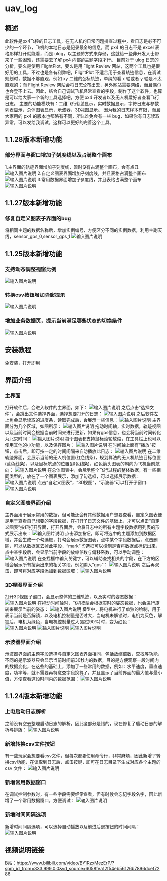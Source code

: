 # uav_log

## 概述
此软件是px4飞控的日志工具，在无人机的日常问题排查过程中，看日志是必不可少的一个环节，飞机的本地日志是记录最全的信息，而 px4 的日志不是 excel 表格那样打开就能看，而是 ulog，以主题的方式来存储，这就给一些非开发人士带来了一些困难，还需要去了解 px4 内部的主题字段才行。
目前对于 ulog 日志的分析，要么是使用 FlightPlot，要么是用 Flight Review 网站，这两个工具也是很好用的工具，不过也是各有利弊吧，FlightPlot 不适合用于查看轨迹信息，在调试规划时，数据不够直观，例如 xy 二维的坐标轨迹，单纯的看 x 轴或者 y 轴是不太直观的；而 Flight Review 网站会将日志公布出去，另外网站需要网络，而且偶尔也会登不上去。因此，结合自己调试飞机经常查看的字段，制作了这个软件，也算是可以给大家一个新的工具选择吧，方便 px4 开发者以及无人机爱好者查看飞行日志。
主要的功能模块有：二维飞行轨迹显示，实时数据显示，字符日志与参数列表显示，总体图表显示，示波器，3D视图显示。
因为我的日志样本有限，而且大家用的 px4 的版本也都略有不同，所以难免会有一些 bug，如果你有日志读取异常，可以发给我调试，这样可以更好的完善这个工具。

## 1.1.28版本新增功能
### 部分界面与窗口增加子刻度线以及占满整个画布
1.主界面的轨迹界面增加子刻度线，暂时没有占满整个画布，会有点丑
![输入图片说明](readme_img/9.png)
2.自定义图表界面增加子刻度线，并且表格占满整个画布
![输入图片说明](readme_img/10.png)
3.常用数据界面增加子刻度线，并且表格占满整个画布
![输入图片说明](readme_img/11.png)

## 1.1.27版本新增功能
### 修复自定义图表子界面的bug
将相同主题的数据名称后，增加实例编号，方便区分不同的实例数据，利用主副天线，sensor_gps_0,sensor_gps_1
![输入图片说明](readme_img/8.png)


## 1.1.25版本新增功能
### 支持动态调整视窗比例
![输入图片说明](readme_img/5.png)
### 转换csv按钮增加弹窗提示
![输入图片说明](readme_img/7.png)
### 增加业务数据页，提示当前满足哪些状态的切换条件
![输入图片说明](readme_img/6.png)

## 安装教程
免安装，打开即用

## 界面介绍
### 主界面
打开软件后，会进入软件的主界面，如下：
![输入图片说明](https://foruda.gitee.com/images/1727463588448898809/f3be5868_5196372.png "1.PNG")
之后点击“选择文件”，会跳出文件选择界面，选择想要打开的日志：
![输入图片说明](https://foruda.gitee.com/images/1727463785496317794/1215bf89_5196372.png "2.PNG")
之后软件左上角会显示读取的进度条，读取完成后，会展示一些信息：
![输入图片说明](https://foruda.gitee.com/images/1727463814461652036/2d248d66_5196372.png "3.PNG")
主界面分为几个区域，如图所示：
![输入图片说明](https://foruda.gitee.com/images/1727463839946623685/be60ddb8_5196372.png "4.PNG")
拖动时间轴，实时数据，轨迹视图以及当前时间会根据当前时间来进行更新，如果有gps信息，也会将当前时间转化为北京时间：
![输入图片说明](https://foruda.gitee.com/images/1727463866145741555/ba58f1e8_5196372.png "5.PNG")
每个图表都支持鼠标滚轮放缩，在工具栏上也可以使用其他的小功能，以及保存图片：
![输入图片说明](https://foruda.gitee.com/images/1727463887350395624/6b7bb18a_5196372.png "6.PNG")
在时间轴上面有“播放”按钮，点击后，即可按一定的时间间隔来自动播放此日志：
![输入图片说明](https://foruda.gitee.com/images/1727463915901617125/c0f1d345_5196372.png "7.PNG")
在二维轨迹界面，会展示当前的无人机位置(红色线条)，规划算法的无人机轨迹目标位置(蓝色线条)，以及目标航点的位置(绿色线条)，红色箭头图表的朝向为飞机当前航向：
![输入图片说明](https://foruda.gitee.com/images/1727463941896229075/aa95eae6_5196372.png "8.PNG")
在总体图表中，会展示整个飞行过程的整体数据，有一些相同类型的，放在了一个图表展示，添加了勾选框，可以选择展示数据：
![输入图片说明](https://foruda.gitee.com/images/1727463964666269678/193552ca_5196372.png "9.PNG")
点击“自定义图表”，“3D视图”，“示波器”可以打开子窗口:
![输入图片说明](https://foruda.gitee.com/images/1727464033715936764/47cd104b_5196372.png "10.PNG")

### 自定义图表界面介绍
主界面用于展示常用的数据，但可能还会有其他数据用户想要查看，自定义图表便是用于查看自己想要的字段数据，在打开了日志文件的基础上，才可以点击“自定义图表”按钮打开界面，打开界面后，会将日志中的所有主题字段数据用列表的形式展示出来：
![输入图片说明](https://foruda.gitee.com/images/1727464075389592092/1335c09f_5196372.png "11.PNG")
点击添加按钮，即可将选中的主题添加到数据区域，并会生成一个勾选框，打勾会展示数据图表，点中某个字段数据后，点击删除，可以从数据区去掉此字段，“mark” 勾选框可以控制是否将数据点标记出来，点中某字段后，会显示当前字段的放缩倍数与偏移系数，可以手动调整：
![输入图片说明](https://foruda.gitee.com/images/1727464102176927272/621763c3_5196372.png "12.PNG")
在查找框中输入关键字，可以辅助查找相关的字段，在下方的区域会展示所有搜索出来的相关字段，例如输入“gps”：
![输入图片说明](https://foruda.gitee.com/images/1727464127516399500/c72a80b5_5196372.png "13.PNG")
之后再双击，即可将对应字段添加到数据区域：
![输入图片说明](https://foruda.gitee.com/images/1727464151107475056/fe87b43e_5196372.png "14.PNG")

### 3D视图界面介绍
打开3D视图子窗口，会显示整体的三维轨迹，以及实时的姿态数据：
![输入图片说明](https://foruda.gitee.com/images/1727464194099012827/9332bc1e_5196372.png "15.PNG")
在拖动时间轴时，飞机模型会根据实时的姿态数据，也会进行旋转来展示当前的姿态：
![输入图片说明](https://foruda.gitee.com/images/1727464222609471275/0bb1c549_5196372.png "16.PNG")
模型中，将电机进行了单独的绘制，用于表示当前是否解锁，以及电机控制量是否过大，当电机未解锁时，电机为灰色，解锁后，电机为绿色，当电机控制量过大(超过90%)时，变为红色：
![输入图片说明](https://foruda.gitee.com/images/1727464251077458878/c6807faf_5196372.png "17.PNG")
![输入图片说明](https://foruda.gitee.com/images/1727464272844442913/dc2dc5df_5196372.png "18.PNG")
![输入图片说明](https://foruda.gitee.com/images/1727464287371765267/951ab5aa_5196372.png "19.PNG")

### 示波器界面介绍
示波器界面的主题字段选择与自定义图表界面相同，包括放缩倍数，查找等功能，不同的是示波器只会显示当前时间前30秒内的数据，目的是方便观察一段时间内的数据变化，在这些的基础上，添加了一些常用的数据，例如：水平速度，垂直速度，功率等，就不需要再特意查字段换算了，并且显示了当前界面的最大值与最小值，方便查看这段时间内的数据范围：
![输入图片说明](https://foruda.gitee.com/images/1727464321162878409/2d492a17_5196372.png "20.PNG")

## 1.1.24版本新增功能
### 上电启动日志解析
之前没有空去整理启动日志的解析，因此这部分是错的，现在修复了启动日志的解析与排版：
![输入图片说明](readme_img/1.png)

### 新增转换csv文件按钮
有一些玩家会想要看csv文件，但每次都要使用命令行，非常麻烦，因此新增了转换csv功能，在读取到日志后，点击按键，即可在日志目录下生成对应各个主题的 csv 文件：
![输入图片说明](readme_img/3.png)

### 新增常用数据窗口
在调试控制参数时，有一些字段需要经常查看，但有时候会忘记字段名字，因此新增了一个常用数据窗口，方便调试：
![输入图片说明](readme_img/2.png)

### 新增时间间隔选项
新增时间间隔选项，可以选择自动播放以及前进后退按钮的时间间隔：
![输入图片说明](readme_img/4.png)

## 视频说明链接
B站：https://www.bilibili.com/video/BV1RzxMezErP/?spm_id_from=333.999.0.0&vd_source=6058fea12f54eb56126b7896dcef7286
